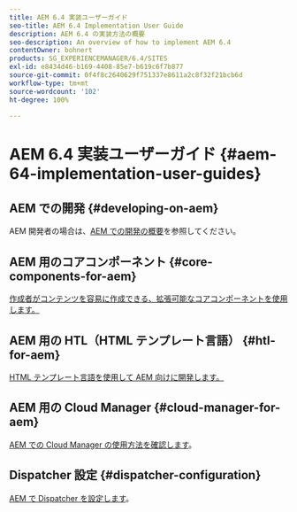 ```yaml
---
title: AEM 6.4 実装ユーザーガイド
seo-title: AEM 6.4 Implementation User Guide
description: AEM 6.4 の実装方法の概要
seo-description: An overview of how to implement AEM 6.4
contentOwner: bohnert
products: SG_EXPERIENCEMANAGER/6.4/SITES
exl-id: e8434d46-b169-4408-85e7-b619c6f7b877
source-git-commit: 0f4f8c2640629f751337e8611a2c8f32f21bcb6d
workflow-type: tm+mt
source-wordcount: '102'
ht-degree: 100%

---
```


# AEM 6.4 実装ユーザーガイド {#aem-64-implementation-user-guides}

## AEM での開発 {#developing-on-aem}

AEM 開発者の場合は、[AEM での開発の概要](/help/sites-developing/home.md)を参照してください。

## AEM 用のコアコンポーネント {#core-components-for-aem}

[作成者がコンテンツを容易に作成できる、拡張可能なコアコンポーネントを使用します。](https://experienceleague.adobe.com/docs/experience-manager-core-components/using/introduction.html?lang=ja)

## AEM 用の HTL（HTML テンプレート言語） {#htl-for-aem}

[HTML テンプレート言語を使用して AEM 向けに開発します。](https://experienceleague.adobe.com/docs/experience-manager-htl/using/overview.html?lang=ja)

## AEM 用の Cloud Manager {#cloud-manager-for-aem}

[AEM での Cloud Manager の使用方法を確認します](https://experienceleague.adobe.com/docs/experience-manager-cloud-manager/using/introduction-to-cloud-manager.html?lang=ja)。

## Dispatcher 設定 {#dispatcher-configuration}

[AEM で Dispatcher を設定します](https://experienceleague.adobe.com/docs/experience-manager-dispatcher/using/dispatcher.html?lang=ja)。
